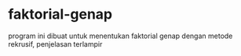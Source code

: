 # faktorial-genap
program ini dibuat untuk menentukan faktorial genap dengan metode rekrusif, penjelasan terlampir
